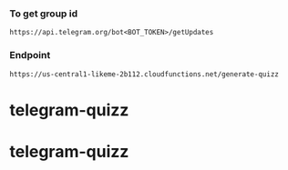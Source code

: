 ### To get group id

```
https://api.telegram.org/bot<BOT_TOKEN>/getUpdates
```

### Endpoint

```
https://us-central1-likeme-2b112.cloudfunctions.net/generate-quizz
```
# telegram-quizz
# telegram-quizz
